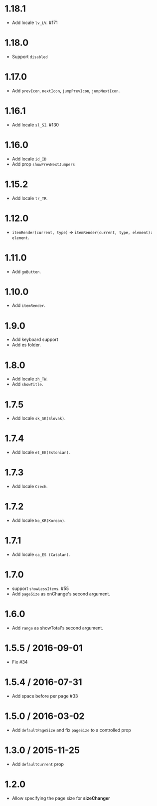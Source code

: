 1.18.1
==================

* Add locale `lv_LV`. #171

1.18.0
==================

* Support `disabled`

1.17.0
==================

* Add `prevIcon`, `nextIcon`, `jumpPrevIcon`, `jumpNextIcon`.

1.16.1
==================

* Add locale `sl_SI`. #130

1.16.0
==================

* Add locale `id_ID`
* Add prop `showPrevNextJumpers`

1.15.2
==================

* Add locale `tr_TR`.

1.12.0
==================

* `itemRender(current, type)` => `itemRender(current, type, element): element`.

1.11.0
==================

* Add `goButton`.

1.10.0
==================

* Add `itemRender`.

1.9.0
==================

* Add keyboard support
* Add es folder.

1.8.0
==================

* Add locale `zh_TW`.
* Add `showTitle`.

1.7.5
==================

* Add locale `sk_SK(Slovak)`.

1.7.4
==================

* Add locale `et_EE(Estonian)`.

1.7.3
==================

* Add locale `Czech`.

1.7.2
==================

* Add locale `ko_KR(Korean)`.

1.7.1
==================

* Add locale `ca_ES (Catalan)`.

1.7.0
==================

* support `showLessItems`. #55
* Add `pageSize` as onChange's second argument.

1.6.0
==================

* Add `range` as showTotal's second argument.

1.5.5 / 2016-09-01
==================

* Fix #34

1.5.4 / 2016-07-31
==================

* Add space before per page #33

1.5.0 / 2016-03-02
==================

* Add `defaultPageSize` and fix `pageSize` to a controlled prop

1.3.0 / 2015-11-25
==================

* Add `defaultCurrent` prop

1.2.0
==================

* Allow specifying the page size for **sizeChanger**
